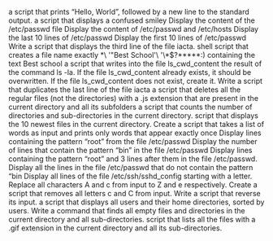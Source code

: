 a script that prints “Hello, World”, followed by a new line to the standard output.
a script that displays a confused smiley
Display the content of the /etc/passwd file
Display the content of /etc/passwd and /etc/hosts
Display the last 10 lines of /etc/passwd
Display the first 10 lines of /etc/passwd
Write a script that displays the third line of the file iacta.
shell script that creates a file name exactly \*\\ '"Best School'\ '\\*$\?\*\*\*\*\*:) containing the text Best school
a script that writes into the file ls_cwd_content the result of the command ls -la. If the file ls_cwd_content already exists, it should be overwritten. If the file ls_cwd_content does not exist, create it.
Write a script that duplicates the last line of the file iacta
a script that deletes all the regular files (not the directories) with a .js extension that are present in the current directory and all its subfolders
a script that counts the number of directories and sub-directories in the current directory.
 script that displays the 10 newest files in the current directory.
Create a script that takes a list of words as input and prints only words that appear exactly once
Display lines containing the pattern “root” from the file /etc/passwd
Display the number of lines that contain the pattern “bin” in the file /etc/passwd
Display lines containing the pattern “root” and 3 lines after them in the file /etc/passwd.
Display all the lines in the file /etc/passwd that do not contain the pattern “bin
Display all lines of the file /etc/ssh/sshd_config starting with a letter.
Replace all characters A and c from input to Z and e respectively.
Create a script that removes all letters c and C from input.
Write a script that reverse its input.
a script that displays all users and their home directories, sorted by users.
Write a command that finds all empty files and directories in the current directory and all sub-directories.
 script that lists all the files with a .gif extension in the current directory and all its sub-directories.
